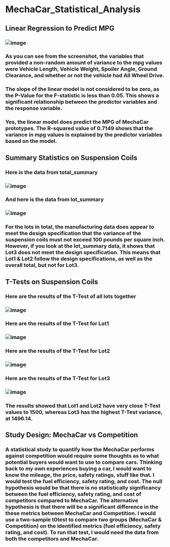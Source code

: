# MechaCar_Statistical_Analysis
## Linear Regression to Predict MPG
### ![image](https://user-images.githubusercontent.com/111928259/215292918-a1db4d21-9648-4939-ab39-56d430f94538.png)

### As you can see from the screenshot, the variables that provided a non-random amount of variance to the mpg values were Vehicle Length, Vehicle Weight, Spoiler Angle, Ground Clearance, and whether or not the vehicle had All Wheel Drive. 
### The slope of the linear model is not considered to be zero, as the P-Value for the F-statistic is less than 0.05. This shows a significant relationship between the predictor variables and the response variable. 
### Yes, the linear model does predict the MPG of MechaCar prototypes. The R-squared value of 0.7149 shows that the variance in mpg values is explained by the predictor variables based on the model. 

## Summary Statistics on Suspension Coils
### Here is the data from total_summary
### ![image](https://user-images.githubusercontent.com/111928259/215294062-9c8aef85-34e5-4830-9c05-6e9c5139d33d.png)

### And here is the data from lot_summary
### ![image](https://user-images.githubusercontent.com/111928259/215294081-4db2f13a-7a73-4e67-8251-9e445e9789b9.png)

### For the lots in total, the manufacturing data does appear to meet the design specification that the variance of the suspension coils must not exceed 100 pounds per square inch. However, if you look at the lot_summary data, it shows that Lot3 does not meet the design specification. This means that Lot1 & Lot2 follow the design specifications, as well as the overall total, but not for Lot3.

## T-Tests on Suspension Coils
### Here are the results of the T-Test of all lots together
### ![image](https://user-images.githubusercontent.com/111928259/215294280-caf82f55-74be-4532-84ac-345d4405e7c6.png)

### Here are the results of the T-Test for Lot1
### ![image](https://user-images.githubusercontent.com/111928259/215294299-10acce14-dae0-41ec-9244-06047e53e7d6.png)

### Here are the results of the T-Test for Lot2
### ![image](https://user-images.githubusercontent.com/111928259/215294311-d00cf3ae-4e1b-4b99-8591-80e2176821ea.png)

### Here are the results of the T-Test for Lot3
### ![image](https://user-images.githubusercontent.com/111928259/215294330-2c6da552-357c-4417-aff0-7be4a3fc3485.png)

### The results showed that Lot1 and Lot2 have very close T-Test values to 1500, whereas Lot3 has the highest T-Test variance, at 1496.14.

## Study Design: MechaCar vs Competition
### A statistical study to quantify how the MechaCar performs against competition would require some thoughts as to what potential buyers would want to use to compare cars. Thinking back to my own experiences buying a car, I would want to know the mileage, the price, safety ratings, stuff like that. I would test the fuel efficiency, safety rating, and cost. The null hypothesis would be that there is no statistically significancy between the fuel efficiency, safety rating, and cost of competitors compared to MechaCar. The alternative hypothesis is that there will be a significant difference in the these metrics between MechaCar and Competition. I would use a two-sample t0test to compare two groups (MechaCar & Competition) on the identified metrics (fuel efficiency, safety rating, and cost). To run that test, I would need the data from both the competitors and MechaCar. 
